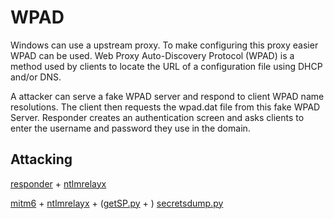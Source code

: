 # WPAD

Windows can use a upstream proxy. To make configuring this proxy easier WPAD can be used. Web Proxy Auto-Discovery Protocol (WPAD) is a method used by clients to locate the URL of a configuration file using DHCP and/or DNS. 

A attacker can serve a fake WPAD server and respond to client WPAD name resolutions. The client then requests the wpad.dat file from this fake WPAD Server. Responder creates an authentication screen and asks clients to enter the username and password they use in the domain.

## Attacking

[responder](https://github.com/lgandx/Responder) + [ntlmrelayx](https://github.com/SecureAuthCorp/impacket)

[mitm6](https://github.com/fox-it/mitm6) + [ntlmrelayx](https://github.com/SecureAuthCorp/impacket) + ([getSP.py](https://github.com/SecureAuthCorp/impacket) + ) [secretsdump.py](https://github.com/SecureAuthCorp/impacket)
